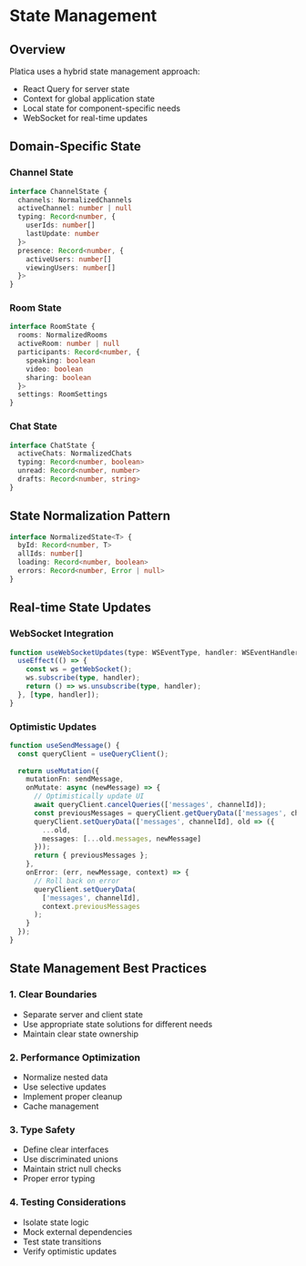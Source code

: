 # State Management

## Overview

Platica uses a hybrid state management approach:
- React Query for server state
- Context for global application state
- Local state for component-specific needs
- WebSocket for real-time updates

## Domain-Specific State

### Channel State
```typescript
interface ChannelState {
  channels: NormalizedChannels
  activeChannel: number | null
  typing: Record<number, {
    userIds: number[]
    lastUpdate: number
  }>
  presence: Record<number, {
    activeUsers: number[]
    viewingUsers: number[]
  }>
}
```

### Room State
```typescript
interface RoomState {
  rooms: NormalizedRooms
  activeRoom: number | null
  participants: Record<number, {
    speaking: boolean
    video: boolean
    sharing: boolean
  }>
  settings: RoomSettings
}
```

### Chat State
```typescript
interface ChatState {
  activeChats: NormalizedChats
  typing: Record<number, boolean>
  unread: Record<number, number>
  drafts: Record<number, string>
}
```

## State Normalization Pattern

```typescript
interface NormalizedState<T> {
  byId: Record<number, T>
  allIds: number[]
  loading: Record<number, boolean>
  errors: Record<number, Error | null>
}
```

## Real-time State Updates

### WebSocket Integration
```typescript
function useWebSocketUpdates(type: WSEventType, handler: WSEventHandler) {
  useEffect(() => {
    const ws = getWebSocket();
    ws.subscribe(type, handler);
    return () => ws.unsubscribe(type, handler);
  }, [type, handler]);
}
```

### Optimistic Updates
```typescript
function useSendMessage() {
  const queryClient = useQueryClient();
  
  return useMutation({
    mutationFn: sendMessage,
    onMutate: async (newMessage) => {
      // Optimistically update UI
      await queryClient.cancelQueries(['messages', channelId]);
      const previousMessages = queryClient.getQueryData(['messages', channelId]);
      queryClient.setQueryData(['messages', channelId], old => ({
        ...old,
        messages: [...old.messages, newMessage]
      }));
      return { previousMessages };
    },
    onError: (err, newMessage, context) => {
      // Roll back on error
      queryClient.setQueryData(
        ['messages', channelId], 
        context.previousMessages
      );
    }
  });
}
```

## State Management Best Practices

### 1. Clear Boundaries
- Separate server and client state
- Use appropriate state solutions for different needs
- Maintain clear state ownership

### 2. Performance Optimization
- Normalize nested data
- Use selective updates
- Implement proper cleanup
- Cache management

### 3. Type Safety
- Define clear interfaces
- Use discriminated unions
- Maintain strict null checks
- Proper error typing

### 4. Testing Considerations
- Isolate state logic
- Mock external dependencies
- Test state transitions
- Verify optimistic updates